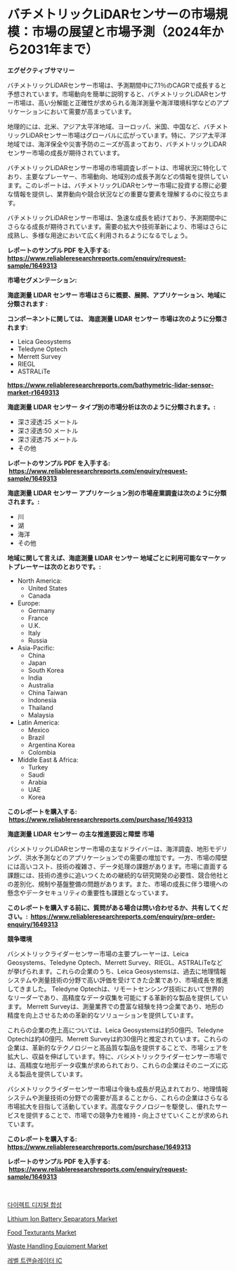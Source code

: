 <p><h1>バチメトリックLiDARセンサーの市場規模：市場の展望と市場予測（2024年から2031年まで）</h1></p><p><strong>エグゼクティブサマリー</strong></p>
<p><p>バチメトリックLiDARセンサー市場は、予測期間中に7.1％のCAGRで成長すると予想されています。市場動向を簡単に説明すると、バチメトリックLiDARセンサー市場は、高い分解能と正確性が求められる海洋測量や海洋環境科学などのアプリケーションにおいて需要が高まっています。</p><p>地理的には、北米、アジア太平洋地域、ヨーロッパ、米国、中国など、バチメトリックLiDARセンサー市場はグローバルに広がっています。特に、アジア太平洋地域では、海洋保全や災害予防のニーズが高まっており、バチメトリックLiDARセンサー市場の成長が期待されています。</p><p>バチメトリックLiDARセンサー市場の市場調査レポートは、市場状況に特化しており、主要なプレーヤー、市場動向、地域別の成長予測などの情報を提供しています。このレポートは、バチメトリックLiDARセンサー市場に投資する際に必要な情報を提供し、業界動向や競合状況などの重要な要素を理解するのに役立ちます。</p><p>バチメトリックLiDARセンサー市場は、急速な成長を続けており、予測期間中にさらなる成長が期待されています。需要の拡大や技術革新により、市場はさらに成熟し、多様な用途において広く利用されるようになるでしょう。</p></p>
<p><strong>レポートのサンプル PDF を入手する: <a href="https://www.reliableresearchreports.com/enquiry/request-sample/1649313">https://www.reliableresearchreports.com/enquiry/request-sample/1649313</a></strong></p>
<p><strong>市場セグメンテーション:</strong></p>
<p><strong> 海底測量 LIDAR センサー 市場はさらに概要、展開、アプリケーション、地域に分類されます :</strong></p>
<p><strong>コンポーネントに関しては、 海底測量 LIDAR センサー 市場は次のように分類されます: &nbsp;</strong></p>
<p><ul><li>Leica Geosystems</li><li>Teledyne Optech</li><li>Merrett Survey</li><li>RIEGL</li><li>ASTRALiTe</li></ul></p>
<p><strong><a href="https://www.reliableresearchreports.com/bathymetric-lidar-sensor-market-r1649313">https://www.reliableresearchreports.com/bathymetric-lidar-sensor-market-r1649313</a></strong></p>
<p><strong> 海底測量 LIDAR センサー タイプ別の市場分析は次のように分類されます。:</strong></p>
<p><ul><li>深さ浸透:25 メートル</li><li>深さ浸透:50 メートル</li><li>深さ浸透:75 メートル</li><li>その他</li></ul></p>
<p><strong>レポートのサンプル PDF を入手する: &nbsp;<a href="https://www.reliableresearchreports.com/enquiry/request-sample/1649313">https://www.reliableresearchreports.com/enquiry/request-sample/1649313</a></strong></p>
<p><strong> 海底測量 LIDAR センサー アプリケーション別の市場産業調査は次のように分類されます。:</strong></p>
<p><ul><li>川</li><li>湖</li><li>海洋</li><li>その他</li></ul></p>
<p><strong>地域に関して言えば、海底測量 LIDAR センサー 地域ごとに利用可能なマーケットプレーヤーは次のとおりです。:</strong></p>
<p><ul>
    <li>
        North America:
        <ul>
            <li>United States</li>
            <li>Canada</li>
        </ul>
    </li>
    <li>
        Europe:
        <ul>
            <li>Germany</li>
            <li>France</li>
            <li>U.K.</li>
            <li>Italy</li>
            <li>Russia</li>
        </ul>
    </li>
    <li>
        Asia-Pacific:
        <ul>
            <li>China</li>
            <li>Japan</li>
            <li>South Korea</li>
            <li>India</li>
            <li>Australia</li>
            <li>China Taiwan</li>
            <li>Indonesia</li>
            <li>Thailand</li>
            <li>Malaysia</li>
        </ul>
    </li>
    <li>
        Latin America:
        <ul>
            <li>Mexico</li>
            <li>Brazil</li>
            <li>Argentina Korea</li>
            <li>Colombia</li>
        </ul>
    </li>
    <li>
        Middle East & Africa:
        <ul>
            <li>Turkey</li>
            <li>Saudi</li>
            <li>Arabia</li>
            <li>UAE</li>
            <li>Korea</li>
        </ul>
    </li>
    </ul></p>
<p><strong>このレポートを購入する: &nbsp;<a href="https://www.reliableresearchreports.com/purchase/1649313">https://www.reliableresearchreports.com/purchase/1649313</a></strong></p>
<p><strong>海底測量 LIDAR センサー の主な推進要因と障壁 市場</strong></p>
<p><p>バシメトリックLiDARセンサー市場の主なドライバーは、海洋調査、地形モデリング、洪水予測などのアプリケーションでの需要の増加です。一方、市場の障壁には高いコスト、技術の複雑さ、データ処理の課題があります。市場に直面する課題には、技術の進歩に追いつくための継続的な研究開発の必要性、競合他社との差別化、規制や基盤整備の問題があります。また、市場の成長に伴う環境への懸念やデータセキュリティの重要性も課題となっています。</p></p>
<p><strong>このレポートを購入する前に、質問がある場合は問い合わせるか、共有してください。:&nbsp; <a href="https://www.reliableresearchreports.com/enquiry/pre-order-enquiry/1649313">https://www.reliableresearchreports.com/enquiry/pre-order-enquiry/1649313</a></strong></p>
<p><strong>競争環境</strong></p>
<p><p>バシメトリックライダーセンサー市場の主要プレーヤーは、Leica Geosystems、Teledyne Optech、Merrett Survey、RIEGL、ASTRALiTeなどが挙げられます。これらの企業のうち、Leica Geosystemsは、過去に地理情報システムや測量技術の分野で高い評価を受けてきた企業であり、市場成長を推進してきました。 Teledyne Optechは、リモートセンシング技術において世界的なリーダーであり、高精度なデータ収集を可能にする革新的な製品を提供しています。 Merrett Surveyは、測量業界での豊富な経験を持つ企業であり、地形の精度を向上させるための革新的なソリューションを提供しています。</p><p>これらの企業の売上高については、Leica Geosystemsは約50億円、Teledyne Optechは約40億円、Merrett Surveyは約30億円と推定されています。これらの企業は、革新的なテクノロジーと高品質な製品を提供することで、市場シェアを拡大し、収益を伸ばしています。特に、バシメトリックライダーセンサー市場では、高精度な地形データ収集が求められており、これらの企業はそのニーズに応える製品を提供しています。</p><p>バシメトリックライダーセンサー市場は今後も成長が見込まれており、地理情報システムや測量技術の分野での需要が高まることから、これらの企業はさらなる市場拡大を目指して活動しています。高度なテクノロジーを駆使し、優れたサービスを提供することで、市場での競争力を維持・向上させていくことが求められています。</p></p>
<p><strong>このレポートを購入する: &nbsp; <a href="https://www.reliableresearchreports.com/purchase/1649313">https://www.reliableresearchreports.com/purchase/1649313</a></strong></p>
<p><strong>レポートのサンプル PDF を入手する: &nbsp;<a href="https://www.reliableresearchreports.com/enquiry/request-sample/1649313">https://www.reliableresearchreports.com/enquiry/request-sample/1649313</a></strong><strong></strong></p>
<p>&nbsp;</p>
<p><p><a href="https://github.com/vsap75a286l/Market-Research-Report-List-1/blob/main/783821226023.md">다이렉트 디지털 합성</a></p><p><a href="https://issuu.com/reportprime-2/docs/lithium-ion-battery-separators-market-size-2030.pp">Lithium Ion Battery Separators Market</a></p><p><a href="https://zircon-bluebell-299.notion.site/Food-Texturants-Market-Furnishes-Information-on-Market-Share-Market-Trends-and-Market-Growth-e72ecb7f4d2b4cacb64dc88c9fec90b7">Food Texturants Market</a></p><p><a href="https://github.com/lylyparadise/Market-Research-Report-List-2/blob/main/waste-handling-equipment-market.md">Waste Handling Equipment Market</a></p><p><a href="https://github.com/idcefvhkdut6/Market-Research-Report-List-1/blob/main/829886726022.md">레벨 트랜슬레이터 IC</a></p></p>